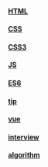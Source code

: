 #### [HTML](/posts/HTML)
#### [CSS](/posts/CSS)
#### [CSS3](/posts/CSS3)
#### [JS](/posts/JS)
#### [ES6](/posts/ES6)
#### [tip](/posts/tip)
#### [vue](/posts/vue)
#### [interview](/posts/interview)
#### [algorithm](/posts/algorithm)
